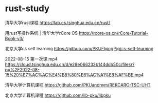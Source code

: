 # rust-study
清华大学rust课程
https://lab.cs.tsinghua.edu.cn/rust/

用rust写操作系统 | 清华大学rCore OS
https://rcore-os.cn/rCore-Tutorial-Book-v3/

北京大学cs self learning
https://github.com/PKUFlyingPig/cs-self-learning

2022-08-15 第一次课.mp4
https://cloud.tsinghua.edu.cn/d/e28e066233b144ddb50c/files/?p=%2F2022-08-15%20%E7%AC%AC%E4%B8%80%E6%AC%A1%E8%AF%BE.mp4

清华大学计算机课程
https://github.com/PKUanonym/REKCARC-TSC-UHT

北京大学计算机课程
https://github.com/lib-pku/libpku


